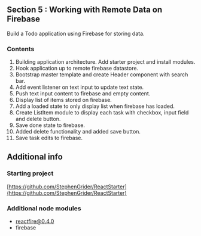## Section 5 : Working with Remote Data on Firebase

Build a Todo application using Firebase for storing data.

### Contents

1. Building application architecture. Add starter project and install modules.
2. Hook application up to remote firebase datastore.
3. Bootstrap master template and create Header component with search bar.
4. Add event listener on text input to update text state.
5. Push text input content to firebase and empty content.
6. Display list of items stored on firebase.
7. Add a loaded state to only display list when firebase has loaded.
8. Create ListItem module to display each task with checkbox, input field and delete button.
9. Save done state to firebase.
10. Added delete functionality and added save button.
11. Save task edits to firebase.

## Additional info

### Starting project

[https://github.com/StephenGrider/ReactStarter](https://github.com/StephenGrider/ReactStarter)

### Additional node modules

- reactfire@0.4.0
- firebase
